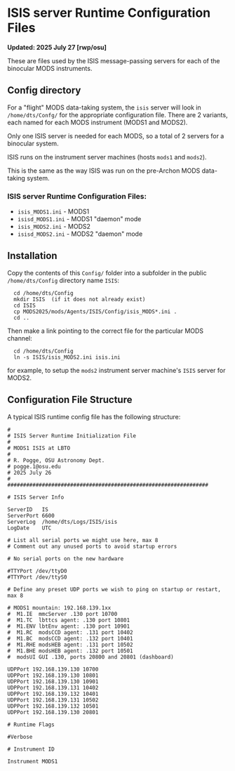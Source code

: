# ISIS server Runtime Configuration Files

**Updated: 2025 July 27 [rwp/osu]**

These are files used by the ISIS message-passing servers for each of the binocular MODS instruments.

## Config directory

For a "flight" MODS data-taking system, the `isis` server will look in `/home/dts/Confg/` for the appropriate
configuration file.  There are 2 variants, each named for each MODS instrument (MODS1 and MODS2).

Only one ISIS server is needed for each MODS, so a total of 2 servers for a binocular system.

ISIS runs on the instrument server machines (hosts `mods1` and `mods2`).

This is the same as the way ISIS was run on the pre-Archon MODS data-taking system.

### ISIS server Runtime Configuration Files:

 * `isis_MODS1.ini` - MODS1
 * `isisd_MODS1.ini` - MODS1 "daemon" mode
 * `isis_MODS2.ini` - MODS2
 * `isisd_MODS2.ini` - MODS2 "daemon" mode

## Installation

Copy the contents of this `Config/` folder into a subfolder in the public `/home/dts/Config` directory
name `ISIS`:
```shell
  cd /home/dts/Config
  mkdir ISIS  (if it does not already exist)
  cd ISIS
  cp MODS2025/mods/Agents/ISIS/Config/isis_MODS*.ini .
  cd ..
```
Then make a link pointing to the correct file for the particular MODS channel:
```
  cd /home/dts/Config
  ln -s ISIS/isis_MODS2.ini isis.ini
```
for example, to setup the `mods2` instrument server machine's `ISIS` server for MODS2.
  
## Configuration File Structure
A typical ISIS runtime config file has the following structure:
```
#
# ISIS Server Runtime Initialization File
#
# MODS1 ISIS at LBTO
#
# R. Pogge, OSU Astronomy Dept.
# pogge.1@osu.edu
# 2025 July 26
#
################################################################

# ISIS Server Info

ServerID   IS
ServerPort 6600
ServerLog  /home/dts/Logs/ISIS/isis
LogDate    UTC

# List all serial ports we might use here, max 8
# Comment out any unused ports to avoid startup errors

# No serial ports on the new hardware

#TTYPort /dev/ttyD0
#TTYPort /dev/ttyS0

# Define any preset UDP ports we wish to ping on startup or restart, max 8

# MODS1 mountain: 192.168.139.1xx
#  M1.IE  mmcServer .130 port 10700
#  M1.TC  lbttcs agent: .130 port 10801
#  M1.ENV lbtEnv agent: .130 port 10901
#  M1.RC  modsCCD agent: .131 port 10402
#  M1.BC  modsCCD agent: .132 port 10401
#  M1.RHE modsHEB agent: .131 port 10502
#  M1.BHE modsHEB agent: .132 port 10501
#  modsUI GUI .130, ports 20800 and 20801 (dashboard)

UDPPort 192.168.139.130 10700
UDPPort 192.168.139.130 10801
UDPPort 192.168.139.130 10901
UDPPort 192.168.139.131 10402
UDPPort 192.168.139.132 10401
UDPPort 192.168.139.131 10502
UDPPort 192.168.139.132 10501
UDPPort 192.168.139.130 20801

# Runtime Flags

#Verbose

# Instrument ID

Instrument MODS1
```
